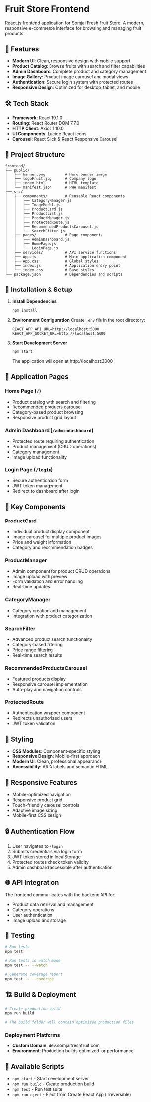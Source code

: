 # Fruit Store Frontend

React.js frontend application for Somjai Fresh Fruit Store. A modern, responsive e-commerce interface for browsing and managing fruit products.

## 🚀 Features

- **Modern UI**: Clean, responsive design with mobile support
- **Product Catalog**: Browse fruits with search and filter capabilities
- **Admin Dashboard**: Complete product and category management
- **Image Gallery**: Product image carousel and modal views
- **Authentication**: Secure login system with protected routes
- **Responsive Design**: Optimized for desktop, tablet, and mobile

## 🛠️ Tech Stack

- **Framework**: React 19.1.0
- **Routing**: React Router DOM 7.7.0
- **HTTP Client**: Axios 1.10.0
- **UI Components**: Lucide React icons
- **Carousel**: React Slick & React Responsive Carousel

## 📁 Project Structure
```
frontend/
├── public/
│   ├── banner.png         # Hero banner image
│   ├── logoFruit.jpg      # Company logo
│   ├── index.html         # HTML template
│   └── manifest.json      # PWA manifest
├── src/
│   ├── components/        # Reusable React components
│   │   ├── CategoryManager.js
│   │   ├── ImageModal.js
│   │   ├── ProductCard.js
│   │   ├── ProductList.js
│   │   ├── ProductManager.js
│   │   ├── ProtectedRoute.js
│   │   ├── RecommendedProductsCarousel.js
│   │   └── SearchFilter.js
│   ├── pages/             # Page components
│   │   ├── AdminDashboard.js
│   │   ├── HomePage.js
│   │   └── LoginPage.js
│   ├── services/          # API service functions
│   ├── App.js             # Main application component
│   ├── App.css            # Global styles
│   ├── index.js           # Application entry point
│   └── index.css          # Base styles
└── package.json           # Dependencies and scripts
```



## 🔧 Installation & Setup

1. **Install Dependencies**
   ```bash
   npm install
   ```

2. **Environment Configuration**
   Create `.env` file in the root directory:
   ```env
   REACT_APP_API_URL=http://localhost:5000
   REACT_APP_SOCKET_URL=http://localhost:5000
   ```

3. **Start Development Server**
   ```bash
   npm start
   ```
   The application will open at http://localhost:3000

## 📱 Application Pages

### Home Page (`/`)
- Product catalog with search and filtering
- Recommended products carousel
- Category-based product browsing
- Responsive product grid layout

### Admin Dashboard (`/admindashboard`)
- Protected route requiring authentication
- Product management (CRUD operations)
- Category management
- Image upload functionality

### Login Page (`/login`)
- Secure authentication form
- JWT token management
- Redirect to dashboard after login

## 🧩 Key Components

### ProductCard
- Individual product display component
- Image carousel for multiple product images
- Price and weight information
- Category and recommendation badges

### ProductManager
- Admin component for product CRUD operations
- Image upload with preview
- Form validation and error handling
- Real-time updates

### CategoryManager
- Category creation and management
- Integration with product categorization

### SearchFilter
- Advanced product search functionality
- Category-based filtering
- Price range filtering
- Real-time search results

### RecommendedProductsCarousel
- Featured products display
- Responsive carousel implementation
- Auto-play and navigation controls

### ProtectedRoute
- Authentication wrapper component
- Redirects unauthorized users
- JWT token validation

## 🎨 Styling

- **CSS Modules**: Component-specific styling
- **Responsive Design**: Mobile-first approach
- **Modern UI**: Clean, professional appearance
- **Accessibility**: ARIA labels and semantic HTML

## 📱 Responsive Features

- Mobile-optimized navigation
- Responsive product grid
- Touch-friendly carousel controls
- Adaptive image sizing
- Mobile-first CSS design

## 🔒 Authentication Flow

1. User navigates to `/login`
2. Submits credentials via login form
3. JWT token stored in localStorage
4. Protected routes check token validity
5. Admin dashboard accessible after authentication

## 🌐 API Integration

The frontend communicates with the backend API for:
- Product data retrieval and management
- Category operations
- User authentication
- Image upload and storage

## 🧪 Testing

```bash
# Run tests
npm test

# Run tests in watch mode
npm test -- --watch

# Generate coverage report
npm test -- --coverage
```

## 🏗️ Build & Deployment

```bash
# Create production build
npm run build

# The build folder will contain optimized production files
```

### Deployment Platforms
- **Custom Domain**: dev.somjaifreshfruit.com
- **Environment**: Production builds optimized for performance

## 📝 Available Scripts

- `npm start` - Start development server
- `npm run build` - Create production build
- `npm test` - Run test suite
- `npm run eject` - Eject from Create React App (irreversible)

